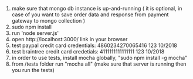 1. make sure that mongo db instance is up-and-running ( it is optional, in case of you want to save order data and response from payment gateway to mongo collection )
2. sudo npm install
3. run 'node server.js'
4. open http://localhost:3000/ link in your browser
5. test paypal credit card credentials:
4860234270065416
123
10/2018
6. test braintree credit card credetials:
4111111111111111
123
10/2018
7. in order to use tests, install mocha globally, "sudo npm install -g mocha"
8. from /tests folder run "mocha all" (make sure that server is running then you run the tests)
